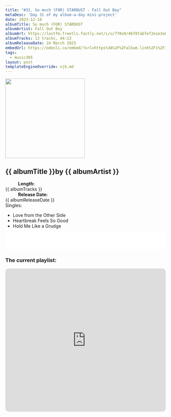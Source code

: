 ```yaml
---
title: "#31. So much (FOR) STARDUST - Fall Out Boy"
metaDesc: 'Day 31 of my album-a-day mini-project'
date: 2023-12-10
albumTitle: So much (FOR) STARDUST
albumArtist: Fall Out Boy
albumArt: https://lastfm.freetls.fastly.net/i/u/770x0/46f8fabfef2e1e3a82a2a612c9c2b82c.jpg#46f8fabfef2e1e3a82a2a612c9c2b82c
albumTracks: 13 tracks, 44:13
albumReleaseDate: 24 March 2023
embedUrl: https://odesli.co/embed/?url=https%3A%2F%2Falbum.link%2Fi%2F1697584939&theme=light
tags:
  - music365
layout: post
templateEngineOverride: njk,md
---
```

<aside class="album-profile">
  <div class="album-profile__image">
    <img class="album-image" width="250" height="250" crossorigin="anonymous" src="{{ albumArt }}"/>
  </div>
  <div class="aside__content">
    <h1><strong>{{ albumTitle }}</strong>by {{ albumArtist }}</h1>
    <dl>
      <div>
        <dd><strong>Length:</strong></dd>
        <dt>{{ albumTracks }}</dt>
      </div>
      <div>
        <dd><strong>Release Date:</strong></dd>
        <dt>{{ albumReleaseDate }}</dt>
      </div>
      <div class="singles">
        <span>Singles:</span>
        <ul>
          <li>Love from the Other Side</li>
          <li>Heartbreak Feels So Good</li>
          <li>Hold Me Like a Grudge</li>
        </ul>
      </div>
    </dl>
    <div class="color-grid">
      <div class="color-grid__container">
					<span class="color color--1"></span>
					<span class="color color--2"></span>
					<span class="color color--3"></span>
      </div>
    </div>
  </div>
</aside>

<iframe width="100%" height="52" src={{ embedUrl }} frameborder="0" allowfullscreen sandbox="allow-same-origin allow-scripts allow-presentation allow-popups allow-popups-to-escape-sandbox" allow="clipboard-read; clipboard-write"></iframe>

### The current playlist:

<iframe allow="autoplay *; encrypted-media *; fullscreen *; clipboard-write" frameborder="0" height="450" style="width:100%;max-width:660px;overflow:hidden;border-radius:10px;" sandbox="allow-forms allow-popups allow-same-origin allow-scripts allow-storage-access-by-user-activation allow-top-navigation-by-user-activation" src="https://embed.music.apple.com/gb/playlist/music365/pl.u-AkAmEd9ix4MAZYJ"></iframe>
